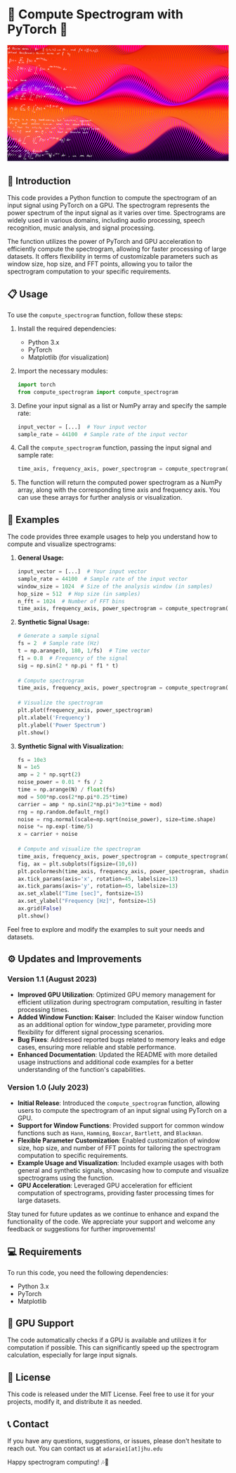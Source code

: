 # 🎵 **Compute Spectrogram with PyTorch** 🎵

![Spectrogram Image](media/synerise-ai-article-fourier.png)

## 🚀 Introduction

This code provides a Python function to compute the spectrogram of an input signal using PyTorch on a GPU. The spectrogram represents the power spectrum of the input signal as it varies over time. Spectrograms are widely used in various domains, including audio processing, speech recognition, music analysis, and signal processing.

The function utilizes the power of PyTorch and GPU acceleration to efficiently compute the spectrogram, allowing for faster processing of large datasets. It offers flexibility in terms of customizable parameters such as window size, hop size, and FFT points, allowing you to tailor the spectrogram computation to your specific requirements.

## 📋 Usage

To use the `compute_spectrogram` function, follow these steps:

1. Install the required dependencies:
   - Python 3.x
   - PyTorch
   - Matplotlib (for visualization)

2. Import the necessary modules:
   ```python
   import torch
   from compute_spectrogram import compute_spectrogram
   ```

3. Define your input signal as a list or NumPy array and specify the sample rate:
   ```python
   input_vector = [...]  # Your input vector
   sample_rate = 44100  # Sample rate of the input vector
   ```

4. Call the `compute_spectrogram` function, passing the input signal and sample rate:
   ```python
   time_axis, frequency_axis, power_spectrogram = compute_spectrogram(input_vector, sample_rate)
   ```

5. The function will return the computed power spectrogram as a NumPy array, along with the corresponding time axis and frequency axis. You can use these arrays for further analysis or visualization.

## 🎵 Examples

The code provides three example usages to help you understand how to compute and visualize spectrograms:

1. **General Usage:**
   ```python
   input_vector = [...]  # Your input vector
   sample_rate = 44100  # Sample rate of the input vector
   window_size = 1024  # Size of the analysis window (in samples)
   hop_size = 512  # Hop size (in samples)
   n_fft = 1024  # Number of FFT bins
   time_axis, frequency_axis, power_spectrogram = compute_spectrogram(input_vector, sample_rate, window_size, hop_size, n_fft)
   ```

2. **Synthetic Signal Usage:**
   ```python
   # Generate a sample signal
   fs = 2  # Sample rate (Hz)
   t = np.arange(0, 180, 1/fs)  # Time vector
   f1 = 0.8  # Frequency of the signal
   sig = np.sin(2 * np.pi * f1 * t)

   # Compute spectrogram
   time_axis, frequency_axis, power_spectrogram = compute_spectrogram(input_vector=sig, sample_rate=2, window_type="hann")

   # Visualize the spectrogram
   plt.plot(frequency_axis, power_spectrogram)
   plt.xlabel('Frequency')
   plt.ylabel('Power Spectrum')
   plt.show()
   ```

3. **Synthetic Signal with Visualization:**
   ```python
   fs = 10e3
   N = 1e5
   amp = 2 * np.sqrt(2)
   noise_power = 0.01 * fs / 2
   time = np.arange(N) / float(fs)
   mod = 500*np.cos(2*np.pi*0.25*time)
   carrier = amp * np.sin(2*np.pi*3e3*time + mod)
   rng = np.random.default_rng()
   noise = rng.normal(scale=np.sqrt(noise_power), size=time.shape)
   noise *= np.exp(-time/5)
   x = carrier + noise

   # Compute and visualize the spectrogram
   time_axis, frequency_axis, power_spectrogram = compute_spectrogram(input_vector=x, sample_rate=fs, window_size=3*60, hop_size=2*60, n_fft=3*60, window_type="hann")
   fig, ax = plt.subplots(figsize=(10,6))
   plt.pcolormesh(time_axis, frequency_axis, power_spectrogram, shading='gouraud', cmap="turbo")
   ax.tick_params(axis='x', rotation=45, labelsize=13)
   ax.tick_params(axis='y', rotation=45, labelsize=13)
   ax.set_xlabel("Time [sec]", fontsize=15)
   ax.set_ylabel("Frequency [Hz]", fontsize=15)
   ax.grid(False)
   plt.show()
   ```

Feel free to explore and modify the examples to suit your needs and datasets.

## ⚙️ Updates and Improvements

### Version 1.1 (August 2023)
- **Improved GPU Utilization**: Optimized GPU memory management for efficient utilization during spectrogram computation, resulting in faster processing times.
- **Added Window Function: Kaiser**: Included the Kaiser window function as an additional option for window_type parameter, providing more flexibility for different signal processing scenarios.
- **Bug Fixes**: Addressed reported bugs related to memory leaks and edge cases, ensuring more reliable and stable performance.
- **Enhanced Documentation**: Updated the README with more detailed usage instructions and additional code examples for a better understanding of the function's capabilities.

### Version 1.0 (July 2023)
- **Initial Release**: Introduced the `compute_spectrogram` function, allowing users to compute the spectrogram of an input signal using PyTorch on a GPU.
- **Support for Window Functions**: Provided support for common window functions such as `Hann`, `Hamming`, `Boxcar`, `Bartlett`, and `Blackman`.
- **Flexible Parameter Customization**: Enabled customization of window size, hop size, and number of FFT points for tailoring the spectrogram computation to specific requirements.
- **Example Usage and Visualization**: Included example usages with both general and synthetic signals, showcasing how to compute and visualize spectrograms using the function.
- **GPU Acceleration**: Leveraged GPU acceleration for efficient computation of spectrograms, providing faster processing times for large datasets.

Stay tuned for future updates as we continue to enhance and expand the functionality of the code. We appreciate your support and welcome any feedback or suggestions for further improvements!

## 💻 Requirements

To run this code, you need the following dependencies:

- Python 3.x
- PyTorch
- Matplotlib

## 🌟 GPU Support

The code automatically checks if a GPU is available and utilizes it for computation if possible. This can significantly speed up the spectrogram calculation, especially for large input signals.

## 📖 License

This code is released under the MIT License. Feel free to use it for your projects, modify it, and distribute it as needed.

## 📞 Contact

If you have any questions, suggestions, or issues, please don't hesitate to reach out. You can contact us at `adaraie1[at]jhu.edu`

Happy spectrogram computing! 🎶🎉